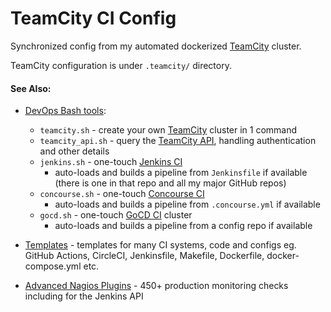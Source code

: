 TeamCity CI Config
==================

Synchronized config from my automated dockerized [TeamCity](https://www.jetbrains.com/teamcity/) cluster.

TeamCity configuration is under `.teamcity/` directory.

#### See Also:

- [DevOps Bash tools](https://github.com/HariSekhon/DevOps-Bash-tools):
  - `teamcity.sh` - create your own [TeamCity](https://www.jetbrains.com/teamcity/) cluster in 1 command
  - `teamcity_api.sh` - query the [TeamCity API](https://www.jetbrains.com/help/teamcity/rest-api.html), handling authentication and other details
  - `jenkins.sh` - one-touch [Jenkins CI](https://jenkins.io/)
     - auto-loads and builds a pipeline from `Jenkinsfile` if available (there is one in that repo and all my major GitHub repos)
  - `concourse.sh` - one-touch [Concourse CI](https://concourse-ci.org/)
    - auto-loads and builds a pipeline from `.concourse.yml` if available
  - `gocd.sh` - one-touch [GoCD CI](https://www.gocd.org/) cluster
    - auto-loads and builds a pipeline from a config repo if available

- [Templates](https://github.com/HariSekhon/Templates) - templates for many CI systems, code and configs eg. GitHub Actions, CircleCI, Jenkinsfile, Makefile, Dockerfile, docker-compose.yml etc.

- [Advanced Nagios Plugins](https://github.com/HariSekhon/Nagios-Plugins) - 450+ production monitoring checks including for the Jenkins API
